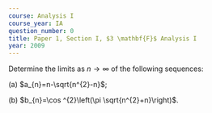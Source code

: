 ```yaml
---
course: Analysis I
course_year: IA
question_number: 0
title: Paper 1, Section I, $3 \mathbf{F}$ Analysis I
year: 2009
---
```




Determine the limits as $n \rightarrow \infty$ of the following sequences:

(a) $a_{n}=n-\sqrt{n^{2}-n}$;

(b) $b_{n}=\cos ^{2}\left(\pi \sqrt{n^{2}+n}\right)$.